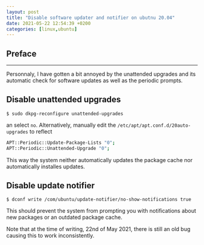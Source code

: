 ```yaml
---
layout: post
title: "Disable software updater and notifier on ubutnu 20.04"
date: 2021-05-22 12:54:39 +0200
categories: [linux,ubuntu]
---
```


## Preface
---
Personnaly, I have gotten a bit annoyed by the unattended upgrades and its automatic check for software updates as well as the periodic prompts.

## Disable unattended upgrades
```console
$ sudo dkpg-reconfigure unattended-upgrades
```
an select `no`. Alternatively, manually edit the `/etc/apt/apt.conf.d/20auto-upgrades` to reflect

```bash
APT::Periodic::Update-Package-Lists "0";
APT::Periodic::Unattended-Upgrade "0";
```
This way the system neither automatically updates the package cache nor automatically installes updates.

## Disable update notifier
```console
$ dconf write /com/ubuntu/update-notifier/no-show-notifications true
```
This should prevent the system from prompting you with notifications about new packages or an outdated package cache.

Note that at the time of writing, 22nd of May 2021, there is still an old bug causing this to work inconsistently.
